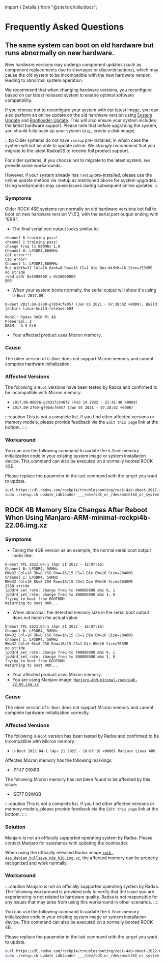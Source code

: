 import { Details } from "@site/src/utils/docs";

# Frequently Asked Questions

## The same system can boot on old hardware but runs abnormally on new hardware.

New hardware versions may undergo component updates (such as component replacements due to shortages or discontinuations), which may cause the old system to be incompatible with the new hardware version, leading to abnormal system operation.

We recommend that when changing hardware versions, you reconfigure based on our latest released system to ensure optimal software compatibility.

If you choose not to reconfigure your system with our latest image, you can also perform an online update on the old hardware version using [System Update](os-config/rsetup#system-update) and [Bootloader Update](os-config/rsetup#update-bootloader).
This will also ensure your system includes the latest hardware support. Please note that before upgrading the system, you should fully back up your system (e.g., create a disk image).

:::tip
Older systems do not have `rsetup` pre-installed, in which case the system will not be able to update online. We _strongly recommend_ that you migrate to the latest RadxaOS to receive full product support.

For older systems, if you choose not to migrate to the latest system, we provide some workarounds.

However, if your system already has `rsetup` pre-installed, please use the online update method via rsetup as mentioned above for system upgrades. Using workarounds may cause issues during subsequent online updates.
:::

### Symptoms

Older ROCK 4SE systems run normally on old hardware versions but fail to boot on new hardware version V1.53, with the serial port output ending with "ERR".

- The final serial port output looks similar to:

```
channel 0 training pass!
channel 1 training pass!
change freq to 800MHz 1,0
Channel 0: LPDDR4,800MHz
Col error!!!
Cap error!
Channel 1: LPDDR4,800MHz
Bus Width=32 Col=10 Bank=8 Row=16 CS=1 Die Bus-Width=16 Size=1536MB
no stride
read addr 0x1000000 = 0x20000000
ERR
```

- When your system boots normally, the serial output will show it's using `U-Boot 2017.09`:

```
U-Boot 2017.09-2700-g70b4cfe057 (Jun 05 2021 - 07:28:02 +0000), Build: jenkins-linux-build-release-604

Model: Radxa ROCK Pi 4B
PreSerial: 2
DRAM:  3.9 GiB
```

- Your affected product uses Micron memory.

### Cause

The older version of `U-Boot` does not support Micron memory and cannot complete hardware initialization.

### Affected Versions

The following `U-Boot` versions have been tested by Radxa and confirmed to be incompatible with Micron memory:

- `2017.09-00026-g2431fa34678 (Feb 14 2022 - 21:41:40 +0800)`
- `2017.09-2700-g70b4cfe057 (Jun 05 2021 - 07:28:02 +0000)`

::::caution
This is not a complete list. If you find other affected versions or memory models, please provide feedback via the `Edit this page` link at the bottom.
::::

### Workaround

You can use the following command to update the `U-Boot` memory initialization code in your existing system image or system installation device. This command can also be executed on a normally booted ROCK 4SE.

Please replace the parameter in the last command with the target you want to update.

```bash
curl https://dl.radxa.com/rockpi4/troubleshooting/rock-4ab-uboot-2017-idbloader.tar.gz | tar xzv
sudo ./setup.sh update_idbloader ___/dev/sdX_or_/dev/mmcblkX_or_system.img___
```

## ROCK 4B Memory Size Changes After Reboot When Using Manjaro-ARM-minimal-rockpi4b-22.06.img.xz

### Symptoms

- Taking the 4GB version as an example, the normal serial boot output looks like:

```
U-Boot TPL 2022.04-1 (Apr 21 2022 - 18:07:16)
Channel 0: LPDDR4, 50MHz
BW=32 Col=10 Bk=8 CS0 Row=16/15 CS=1 Die BW=16 Size=2048MB
Channel 1: LPDDR4, 50MHz
BW=32 Col=10 Bk=8 CS0 Row=16/15 CS=1 Die BW=16 Size=2048MB
256B stride
lpddr4_set_rate: change freq to 400000000 mhz 0, 1
lpddr4_set_rate: change freq to 800000000 mhz 1, 0
Trying to boot from BOOTROM
Returning to boot ROM...
```

- When abnormal, the detected memory size in the serial boot output does not match the actual value:

```
U-Boot TPL 2022.04-1 (Apr 21 2022 - 18:07:16)
Channel 0: LPDDR4, 50MHz
BW=32 Col=10 Bk=8 CS0 Row=16/15 CS=1 Die BW=16 Size=2048MB
Channel 1: LPDDR4, 50MHz
BW=32 Col=9 Bk=8 CS0 Row=16/15 CS=1 Die BW=16 Size=768MB
no stride
lpddr4_set_rate: change freq to 400000000 mhz 0, 1
lpddr4_set_rate: change freq to 800000000 mhz 1, 0
Trying to boot from BOOTROM
Returning to boot ROM...
```

- Your affected product uses Micron memory.
- You are using Manjaro image: [`Manjaro-ARM-minimal-rockpi4b-22.06.img.xz`](https://github.com/manjaro-arm/rockpi4b-images/releases/download/22.06/Manjaro-ARM-minimal-rockpi4b-22.06.img.xz)

### Cause

The older version of `U-Boot` does not support Micron memory and cannot complete hardware initialization correctly.

### Affected Versions

The following `U-Boot` version has been tested by Radxa and confirmed to be incompatible with Micron memory:

- `U-Boot 2022.04-1 (Apr 21 2022 - 18:07:16 +0000) Manjaro Linux ARM`

Affected Micron memory has the following markings:

- IPF47 D9XRR

The following Micron memory has not been found to be affected by this issue:

- ISE77 D9WGB

::::caution
This is not a complete list. If you find other affected versions or memory models, please provide feedback via the `Edit this page` link at the bottom.
::::

### Solution

Manjaro is not an officially supported operating system by Radxa. Please contact Manjaro for assistance with updating the bootloader.

When using the officially released Radxa image [`rock-4se_debian_bullseye_kde_b38.img.xz`](https://github.com/radxa-build/rock-4se/releases/download/b38/rock-4se_debian_bullseye_kde_b38.img.xz), the affected memory can be properly recognized and work normally.

### Workaround

::::caution
Manjaro is not an officially supported operating system by Radxa. The following workaround is provided only to verify that the issue you are experiencing is not related to hardware quality. Radxa is not responsible for any issues that may arise from using this workaround in other scenarios.
::::

You can use the following command to update the `U-Boot` memory initialization code in your existing system image or system installation device. This command can also be executed on a normally booted ROCK 4B.

Please replace the parameter in the last command with the target you want to update.

```bash
curl https://dl.radxa.com/rockpi4/troubleshooting/rock-4ab-uboot-2022-manjaro-idbloader.tar.gz | tar xzv
sudo ./setup.sh update_idbloader ___/dev/sdX_or_/dev/mmcblkX_or_system.img___
```

